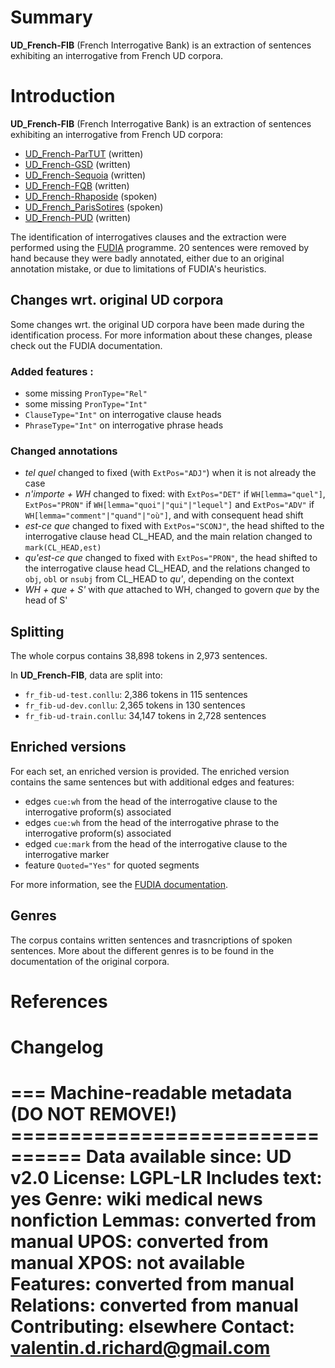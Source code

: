 # Summary
**UD_French-FIB** (French Interrogative Bank) is an extraction of sentences exhibiting an interrogative from French UD corpora.

# Introduction
**UD_French-FIB** (French Interrogative Bank) is an extraction of sentences exhibiting an interrogative from French UD corpora:
 * [UD_French-ParTUT](https://github.com/UniversalDependencies/UD_French-ParTUT) (written)
 * [UD_French-GSD](https://github.com/UniversalDependencies/UD_French-GSD) (written)
 * [UD_French-Sequoia](https://github.com/UniversalDependencies/UD_French-Sequoia) (written)
 * [UD_French-FQB](https://github.com/UniversalDependencies/UD_French-FQB) (written)
 * [UD_French-Rhaposide](https://github.com/UniversalDependencies/UD_French-Rhapsodie) (spoken)
 * [UD_French_ParisSotires](https://github.com/UniversalDependencies/UD_French-ParisStories) (spoken)
 * [UD_French-PUD](https://github.com/UniversalDependencies/UD_French-PUD) (written)

The identification of interrogatives clauses and the extraction were performed using the [FUDIA](https://github.com/Valentin-D-Richard/FUDIA) programme. 20 sentences were removed by hand because they were badly annotated, either due to an original annotation mistake, or due to limitations of FUDIA's heuristics.

## Changes wrt. original UD corpora

Some changes wrt. the original UD corpora have been made during the identification process. For more information about these changes, please check out the FUDIA documentation.

### Added features :
 * some missing `PronType="Rel"`
 * some missing `PronType="Int"`
 * `ClauseType="Int"` on interrogative clause heads
 * `PhraseType="Int"` on interrogative phrase heads

### Changed annotations
 * *tel quel* changed to fixed (with `ExtPos="ADJ"`) when it is not already the case
 * *n'importe + WH* changed to fixed: with `ExtPos="DET"` if `WH[lemma="quel"]`, `ExtPos="PRON"` if `WH[lemma="quoi"|"qui"|"lequel"]` and `ExtPos="ADV"` if `WH[lemma="comment"|"quand"|"où"]`, and with consequent head shift
 * *est-ce que* changed to fixed with `ExtPos="SCONJ"`, the head shifted to the interrogative clause head CL_HEAD, and the main relation changed to `mark(CL_HEAD,est)`
 * *qu'est-ce que* changed to fixed with `ExtPos="PRON"`, the head shifted to the interrogative clause head CL_HEAD, and the relations changed to `obj`, `obl` or `nsubj` from CL_HEAD to *qu'*, depending on the context
 * *WH + que + S'* with *que* attached to WH, changed to govern *que* by the head of S'


## Splitting
The whole corpus contains 38,898 tokens in 2,973 sentences.

In **UD_French-FIB**, data are split into:

 * `fr_fib-ud-test.conllu`: 2,386 tokens in 115 sentences
 * `fr_fib-ud-dev.conllu`: 2,365 tokens in 130 sentences
 * `fr_fib-ud-train.conllu`: 34,147 tokens in 2,728 sentences

## Enriched versions

For each set, an enriched version is provided. The enriched version contains the same sentences but with additional edges and features:
 * edges `cue:wh` from the head of the interrogative clause to the interrogative proform(s) associated
 * edges `cue:wh` from the head of the interrogative phrase to the interrogative proform(s) associated
 * edged `cue:mark` from the head of the interrogative clause to the interrogative marker
 * feature `Quoted="Yes"` for quoted segments

For more information, see the [FUDIA documentation](https://github.com/Valentin-D-Richard/FUDIA/blob/main/FUDIA_README.md).

## Genres
The corpus contains written sentences and trasncriptions of spoken sentences. More about the different genres is to be found in the documentation of the original corpora.

# References


# Changelog



=== Machine-readable metadata (DO NOT REMOVE!) ================================
Data available since: UD v2.0
License: LGPL-LR
Includes text: yes
Genre: wiki medical news nonfiction
Lemmas: converted from manual
UPOS: converted from manual
XPOS: not available
Features: converted from manual
Relations: converted from manual
Contributing: elsewhere
Contact: valentin.d.richard@gmail.com
===============================================================================
